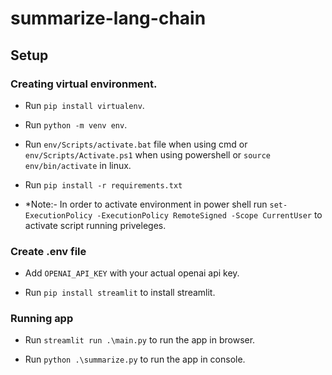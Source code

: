 # summarize-lang-chain

## Setup

### Creating virtual environment.

- Run ```pip install virtualenv```.

- Run ```python -m venv env```.

- Run ```env/Scripts/activate.bat``` file when using cmd or ```env/Scripts/Activate.ps1``` when using powershell or ```source env/bin/activate``` in linux.

- Run ```pip install -r requirements.txt```

- *Note:- In order to activate environment in power shell run ```set-ExecutionPolicy -ExecutionPolicy RemoteSigned -Scope CurrentUser``` to activate script running priveleges.

### Create .env file
- Add ```OPENAI_API_KEY``` with your actual openai api key.

- Run ```pip install streamlit``` to install streamlit.

### Running app

- Run ```streamlit run .\main.py``` to run the app in browser.

- Run ```python .\summarize.py``` to run the app in console.